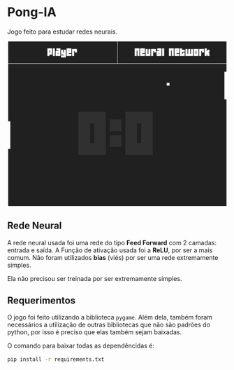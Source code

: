 # Pong-IA

Jogo feito para estudar redes neurais.

<p align="center">
    <img loading="lazy" src="image.png" width="500">
</p>

## Rede Neural

A rede neural usada foi uma rede do tipo **Feed Forward** com 2 camadas: entrada e saída. A Função de ativação usada foi a **ReLU**, por ser a mais comum. Não foram utilizados **bias** (viés) por ser uma rede extremamente simples.

Ela não precisou ser treinada por ser extremamente simples.

## Requerimentos

O jogo foi feito utilizando a biblioteca `pygame`. Além dela, também foram necessários a utilização de outras bibliotecas que não são padrões do python, por isso é preciso que elas também sejam baixadas.

O comando para baixar todas as dependêncidas é:
```sh
pip install -r requirements.txt
```